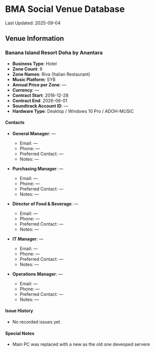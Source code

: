 # BMA Social Venue Database

Last Updated: 2025-09-04

## Venue Information

### Banana Island Resort Doha by Anantara
- **Business Type**: Hotel
- **Zone Count**: 8
- **Zone Names**: Riva (Italian Restaurant)
- **Music Platform**: SYB
- **Annual Price per Zone**: —
- **Currency**: —
- **Contract Start**: 2016-12-28
- **Contract End**: 2026-06-01
- **Soundtrack Account ID**: —
- **Hardware Type**: Desktop / Windows 10 Pro / ADOH-MUSIC

#### Contacts
- **General Manager**: —
  - Email: —
  - Phone: —
  - Preferred Contact: —
  - Notes: —

- **Purchasing Manager**: —
  - Email: —
  - Phone: —
  - Preferred Contact: —
  - Notes: —

- **Director of Food & Beverage**: —
  - Email: —
  - Phone: —
  - Preferred Contact: —
  - Notes: —

- **IT Manager**: —
  - Email: —
  - Phone: —
  - Preferred Contact: —
  - Notes: —

- **Operations Manager**: —
  - Email: —
  - Phone: —
  - Preferred Contact: —
  - Notes: —

#### Issue History
- No recorded issues yet.

#### Special Notes
- Main PC was replaced with a new as the old one deveoped servere
